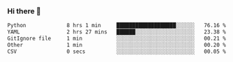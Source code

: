 ### Hi there 👋

<!--START_SECTION:waka-->

```txt
Python             8 hrs 1 min     ███████████████████░░░░░░   76.16 %
YAML               2 hrs 27 mins   ██████░░░░░░░░░░░░░░░░░░░   23.38 %
GitIgnore file     1 min           ░░░░░░░░░░░░░░░░░░░░░░░░░   00.21 %
Other              1 min           ░░░░░░░░░░░░░░░░░░░░░░░░░   00.20 %
CSV                0 secs          ░░░░░░░░░░░░░░░░░░░░░░░░░   00.05 %
```

<!--END_SECTION:waka-->

<!--
**Jonas-VanHaeken/Jonas-VanHaeken** is a ✨ _special_ ✨ repository because its `README.md` (this file) appears on your GitHub profile.

Here are some ideas to get you started:

- 🔭 I’m currently working on ...
- 🌱 I’m currently learning ...
- 👯 I’m looking to collaborate on ...
- 🤔 I’m looking for help with ...
- 💬 Ask me about ...
- 📫 How to reach me: ...
- 😄 Pronouns: ...
- ⚡ Fun fact: ...
-->
